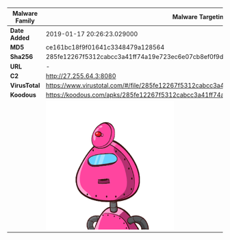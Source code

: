 | Malware Family | Malware Targeting South Koreans                              |
| -------------- | ------------------------------------------------------------ |
| **Date Added** | 2019-01-17 20:26:23.029000                                                   |
| **MD5**        | ce161bc18f9f01641c3348479a128564                             |
| **Sha256**     | 285fe12267f5312cabcc3a41ff74a19e723ec6e07cb8ef0f9d8c8d413fa4252b |
| **URL**        | -                                                            |
| **C2**         | http://27.255.64.3:8080 |
| **VirusTotal** | https://www.virustotal.com/#/file/285fe12267f5312cabcc3a41ff74a19e723ec6e07cb8ef0f9d8c8d413fa4252b/detection |
| **Koodous**    | https://koodous.com/apks/285fe12267f5312cabcc3a41ff74a19e723ec6e07cb8ef0f9d8c8d413fa4252b |
|                | ![](../assets/285fe12267f5312cabcc3a41ff74a19e723ec6e07cb8ef0f9d8c8d413fa4252b.png) |